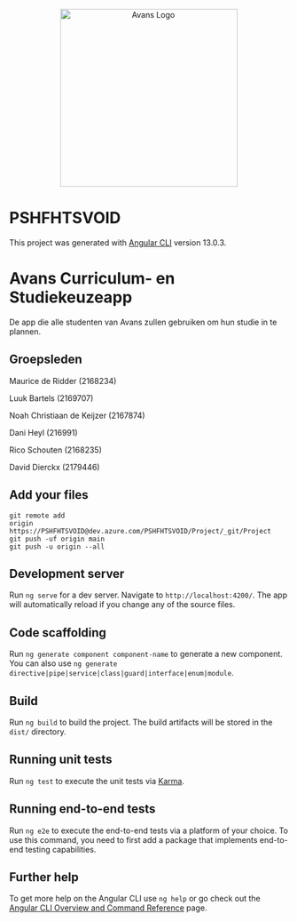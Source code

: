 
<p align="center">
  <img src="https://opleiding.com/u/avans.png" width="320" alt="Avans Logo" />
</p>

# PSHFHTSVOID

This project was generated with [Angular CLI](https://github.com/angular/angular-cli) version 13.0.3.

# Avans Curriculum- en Studiekeuzeapp

De app die alle studenten van Avans zullen gebruiken om hun studie in te plannen.

## Groepsleden
Maurice de Ridder (2168234)

Luuk Bartels (2169707)

Noah Christiaan de Keijzer (2167874)

Dani Heyl (216991)

Rico Schouten (2168235)

David Dierckx (2179446)


## Add your files
```
git remote add 
origin https://PSHFHTSVOID@dev.azure.com/PSHFHTSVOID/Project/_git/Project  
git push -uf origin main
git push -u origin --all
```

## Development server

Run `ng serve` for a dev server. Navigate to `http://localhost:4200/`. The app will automatically reload if you change any of the source files.

## Code scaffolding

Run `ng generate component component-name` to generate a new component. You can also use `ng generate directive|pipe|service|class|guard|interface|enum|module`.

## Build

Run `ng build` to build the project. The build artifacts will be stored in the `dist/` directory.

## Running unit tests

Run `ng test` to execute the unit tests via [Karma](https://karma-runner.github.io).

## Running end-to-end tests

Run `ng e2e` to execute the end-to-end tests via a platform of your choice. To use this command, you need to first add a package that implements end-to-end testing capabilities.

## Further help

To get more help on the Angular CLI use `ng help` or go check out the [Angular CLI Overview and Command Reference](https://angular.io/cli) page.

